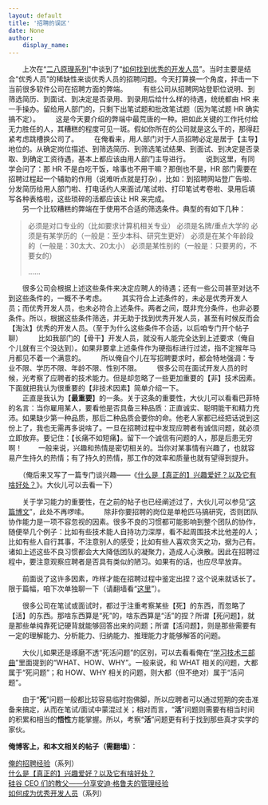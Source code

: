 ```yaml
---
layout: default
title: '招聘的误区'
date: None
author:
    display_name: 
---
```


　　上次在“[二八原理系列](https://program-think.blogspot.com/2009/02/80-20-principle-0-overview.html)”中谈到了“[如何找到优秀的开发人员](https://program-think.blogspot.com/2009/03/80-20-principle-3-management-hire.html)”。当时主要是结合“优秀人员”的稀缺性来谈优秀人员的招聘问题。今天打算换一个角度，抨击一下当前很多软件公司在招聘方面的弊端。 　　有些公司从招聘网站登职位说明、到筛选简历、到面试、到决定是否录用、到录用后给什么样的待遇，统统都由 HR 来一手操办。留给用人部门的，只剩下出笔试题和批改笔试题（因为笔试题 HR 确实搞不定）。 　　这是今天要介绍的弊端中最荒唐的一种。把如此关键的工作托付给无力胜任的人，其糟糕的程度可见一斑。假如你所在的公司就是这么干的，那得赶紧考虑跳槽换公司了。 　　在俺看来，用人部门对于人员招聘必定是居于【主导】地位的。从确定岗位描述、到筛选简历、到筛选笔试结果、到面试、到决定是否录取、到确定工资待遇，基本上都应该由用人部门主导进行。 　　说到这里，有同学会问了：那 HR 不是白吃干饭，啥事也不用干嘛？那倒也不是，HR 部门需要在招聘过程起一个辅助的作用（说难听点就是打杂），比如：到招聘网站登广告啦、分发简历给用人部门啦、打电话约人来面试/笔试啦、打印笔试考卷啦、录用后填写各种表格啦，这些琐碎的活都应该让 HR 来完成。  
　　另一个比较糟糕的弊端在于使用不合适的筛选条件。典型的有如下几种：

> 必须是对口专业的（比如要求计算机相关专业） 必须是名牌/重点大学的 必须是有某学历的（一般是：至少本科、研究生更好） 必须是在某个年龄段的（一般是：30太大、20太小） 必须是某性别的（一般是：只要男的，不要女的）
> 
> ......

　　很多公司会根据上述这些条件来决定应聘人的待遇；还有一些公司甚至对达不到这些条件的，一概不予考虑。 　　其实符合上述条件的，未必是优秀开发人员；而优秀开发人员，也未必符合上述条件。两者之间，既非充分条件，也非必要条件。所以，根据这些条件筛选，并无助于找到优秀开发人员，甚至有时候反而会【淘汰】优秀的开发人员。（至于为什么这些条件不合适，以后咱专门开个帖子聊） 　　比如我部门的【骨干】开发人员，就没有人能完全达到上述要求（俺自个儿就有三个没达到）。如果非要拿上述条件作为硬指标进行过滤，指不定猴年马月都见不着一个满意的。 　　所以俺自个儿在写招聘要求时，都会特地强调：专业不限、学历不限、年龄不限、性别不限。 　　很多公司在面试开发人员的时候，光考察了应聘者的技术能力。但是却忽略了一些更加重要的【非】技术因素。下面就把我认为很重要的【非技术因素】简单介绍一下。  
　　正直是我认为【**最重要**】的一条。关于这条的重要性，大伙儿可以看看巴菲特的名言：当你雇用某人，要看他是否具备三种品质：正直诚实、聪明能干和精力充沛。如果缺少第一种品质，那后二种品质会要你的命。他老人家都已经把话说到这份上了，我也无需再多说啥了。一旦在招聘过程中发现应聘者有诚信问题，就必须立即放弃。要记住：【长痛不如短痛】。留下一个诚信有问题的人，那是后患无穷啊！ 　　一般来说，兴趣和热情是密切相关的。当你对某事情有兴趣了，也就容易产生持久的热情；有了持久的热情，那工作的效率和质量也就有望得到提升。

　　（俺后来又写了一篇专门谈兴趣——《[什么是【真正的】兴趣爱好？以及它有啥好处？](https://program-think.blogspot.com/2015/12/Hobbies-and-Interests.html)》。大伙儿可以去看一下）

  
　　关于学习能力的重要性，在之前的帖子也已经阐述过了，大伙儿可以参见“[这篇博文](https://program-think.blogspot.com/2009/01/2.html#importance)”，此处不再啰嗦。 　　除非你要招聘的岗位是单枪匹马搞研究，否则团队协作能力是一项不容忽视的因素。很多不良的习惯都可能影响到整个团队的协作，随便举几个例子：比如有些技术能人自持功力深厚，看不起周围技术比他差的人；比如有些人自行其事，不注意别人的感受；比如有些人喜欢贪天之功，据为己有。诸如上述这些不良习惯都会大大降低团队的凝聚力，造成人心涣散。因此在招聘过程中，要注意观察应聘者是否具有类似的陋习。如果有的话，也应尽早放弃。

　　前面说了这许多因素，咋样才能在招聘过程中鉴定出捏？这个说来就话长了。限于篇幅，咱下次单独聊一下（请翻墙看“[这里](https://program-think.blogspot.com/2011/03/hiring-experience-2.html)”）。

　　很多公司在笔试或面试时，都过于注重考察某些【死】的东西，而忽略了【活】的东西。那啥东西算是“死”的，啥东西算是“活”的捏？所谓【死问题】，就是那些单纯靠死记硬背就能够回答出来的问题；所谓【活问题】，则是那些需要有一定的理解能力、分析能力、归纳能力、推理能力才能够解答的问题。

　　大伙儿如果还是琢磨不透“死活问题”的区别，可以去看看俺在“[学习技术三部曲](https://program-think.blogspot.com/2009/02/study-technology-in-three-steps.html)”里面提到的“WHAT、HOW、WHY”。一般来说，和 WHAT 相关的问题，大都属于“死问题”；和 HOW、WHY 相关的问题，则大都（但不绝对）属于“活问题”。

  
　　由于“**死**”问题一般都比较容易临时抱佛脚，所以应聘者可以通过短期的突击准备来搞定，从而在笔试/面试中蒙混过关；相对而言，“**活**”问题则需要有相当时间的积累和相当的**悟性**方能掌握。所以，考察“**活**”问题更有利于找到那些真才实学的家伙。

**俺博客上，和本文相关的帖子（需翻墙）**：

  
[俺的招聘经验](https://program-think.blogspot.com/2011/03/hiring-experience-0.html)（系列）  
[什么是【真正的】兴趣爱好？以及它有啥好处？](https://program-think.blogspot.com/2015/12/Hobbies-and-Interests.html)  
[硅谷 CEO 们的教父——分享安迪·格鲁夫的管理经验](https://program-think.blogspot.com/2016/04/Andy-Grove-Quotes-on-Leadership.html)  
[如何成为优秀开发人员](https://program-think.blogspot.com/2009/01/0.html)（系列）

